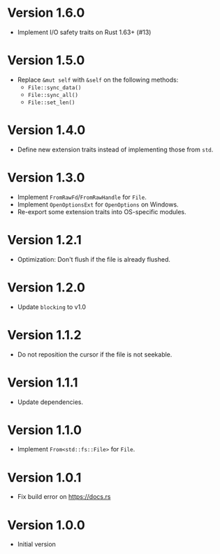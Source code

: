 # Version 1.6.0

- Implement I/O safety traits on Rust 1.63+ (#13)

# Version 1.5.0

- Replace `&mut self` with `&self` on the following methods:
    - `File::sync_data()`
    - `File::sync_all()`
    - `File::set_len()`

# Version 1.4.0

- Define new extension traits instead of implementing those from `std`.

# Version 1.3.0

- Implement `FromRawFd`/`FromRawHandle` for `File`.
- Implement `OpenOptionsExt` for `OpenOptions` on Windows.
- Re-export some extension traits into OS-specific modules.

# Version 1.2.1

- Optimization: Don't flush if the file is already flushed.

# Version 1.2.0

- Update `blocking` to v1.0

# Version 1.1.2

- Do not reposition the cursor if the file is not seekable.

# Version 1.1.1

- Update dependencies.

# Version 1.1.0

- Implement `From<std::fs::File>` for `File`.

# Version 1.0.1

- Fix build error on https://docs.rs

# Version 1.0.0

- Initial version
